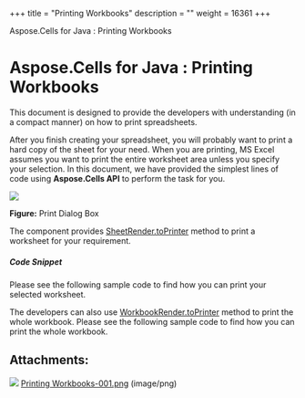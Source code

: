 +++
title = "Printing Workbooks" 
description = "" 
weight = 16361 
+++

Aspose.Cells for Java : Printing Workbooks  

# Aspose.Cells for Java : Printing Workbooks


This document is designed to provide the developers with understanding (in a compact manner) on how to print spreadsheets.

After you finish creating your spreadsheet, you will probably want to print a hard copy of the sheet for your need. When you are printing, MS Excel assumes you want to print the entire worksheet area unless you specify your selection. In this document, we have provided the simplest lines of code using **Aspose.Cells API** to perform the task for you.  
  
![](https://docs2.aspose.com/cells/java/attachments/5276595/5472709.png)

**Figure:** Print Dialog Box

The component provides [SheetRender.toPrinter](https://apireference.aspose.com/java/cells/com.aspose.cells/sheetrender#toPrinter(java.lang.String)) method to print a worksheet for your requirement.

##### *Code Snippet*

Please see the following sample code to find how you can print your selected worksheet.


  
The developers can also use [WorkbookRender.toPrinter](https://apireference.aspose.com/java/cells/com.aspose.cells/workbookrender#toPrinter(java.lang.String)) method to print the whole workbook. Please see the following sample code to find how you can print the whole workbook.

## Attachments:

![](https://docs2.aspose.com/cells/java/images/icons/bullet_blue.gif) [Printing Workbooks-001.png](https://docs2.aspose.com/cells/java/attachments/5276595/5472709.png) (image/png)  

